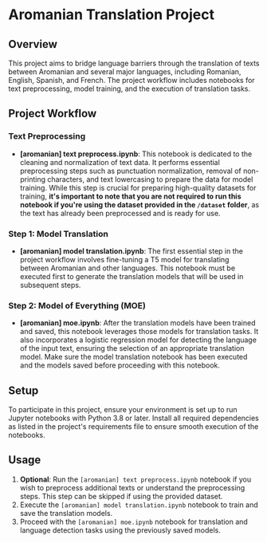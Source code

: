 # Aromanian Translation Project

## Overview

This project aims to bridge language barriers through the translation of texts between Aromanian and several major languages, including Romanian, English, Spanish, and French. The project workflow includes notebooks for text preprocessing, model training, and the execution of translation tasks.

## Project Workflow

### Text Preprocessing

- **[aromanian] text preprocess.ipynb**: This notebook is dedicated to the cleaning and normalization of text data. It performs essential preprocessing steps such as punctuation normalization, removal of non-printing characters, and text lowercasing to prepare the data for model training. While this step is crucial for preparing high-quality datasets for training, **it's important to note that you are not required to run this notebook if you're using the dataset provided in the `/dataset` folder**, as the text has already been preprocessed and is ready for use.

### Step 1: Model Translation

- **[aromanian] model translation.ipynb**: The first essential step in the project workflow involves fine-tuning a T5 model for translating between Aromanian and other languages. This notebook must be executed first to generate the translation models that will be used in subsequent steps.

### Step 2: Model of Everything (MOE)

- **[aromanian] moe.ipynb**: After the translation models have been trained and saved, this notebook leverages those models for translation tasks. It also incorporates a logistic regression model for detecting the language of the input text, ensuring the selection of an appropriate translation model. Make sure the model translation notebook has been executed and the models saved before proceeding with this notebook.

## Setup

To participate in this project, ensure your environment is set up to run Jupyter notebooks with Python 3.8 or later. Install all required dependencies as listed in the project's requirements file to ensure smooth execution of the notebooks.

## Usage

1. **Optional**: Run the `[aromanian] text preprocess.ipynb` notebook if you wish to preprocess additional texts or understand the preprocessing steps. This step can be skipped if using the provided dataset.
2. Execute the `[aromanian] model translation.ipynb` notebook to train and save the translation models.
3. Proceed with the `[aromanian] moe.ipynb` notebook for translation and language detection tasks using the previously saved models.
